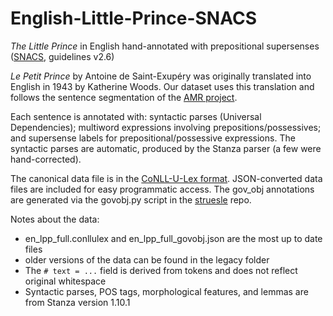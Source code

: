 # English-Little-Prince-SNACS

_The Little Prince_ in English hand-annotated with prepositional supersenses ([SNACS](https://arxiv.org/abs/1704.02134), guidelines v2.6)

_Le Petit Prince_ by Antoine de Saint-Exupéry was originally translated into English in 1943 by Katherine Woods. Our dataset uses this translation and follows the sentence segmentation of the [AMR project](https://github.com/flipz357/AMR-World/tree/main/data/reference_amrs).

Each sentence is annotated with: syntactic parses (Universal Dependencies); multiword expressions involving prepositions/possessives; and supersense labels for prepositional/possessive expressions. The syntactic parses are automatic, produced by the Stanza parser (a few were hand-corrected).

The canonical data file is in the [CoNLL-U-Lex format](https://github.com/nert-nlp/streusle/blob/v4.4/CONLLULEX.md). 
JSON-converted data files are included for easy programmatic access. The gov_obj annotations are generated via the govobj.py script in the [struesle](https://github.com/nert-nlp/streusle/blob/master/govobj.py) repo.

Notes about the data:
- en_lpp_full.conllulex and en_lpp_full_govobj.json are the most up to date files
- older versions of the data can be found in the legacy folder
- The `# text = ...` field is derived from tokens and does not reflect original whitespace
- Syntactic parses, POS tags, morphological features, and lemmas are from Stanza version 1.10.1
